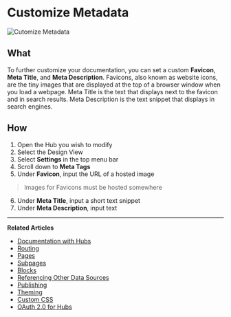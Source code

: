# Customize Metadata 

![Cutomize Metadata](https://github.com/stoplightio/docs/blob/develop/assets/gifsv2/metadata.gif?raw=true)

## What 

To further customize your documentation, you can set a custom **Favicon**, **Meta Title**, and **Meta Description**. Favicons, also known as website icons, are the tiny images that are displayed at the top of a browser window when you load a webpage. Meta Title is the text that displays next to the favicon and in search results. Meta Description is the text snippet that displays in search engines. 

## How 

1. Open the Hub you wish to modify 
2. Select the Design View 
3. Select **Settings** in the top menu bar 
4. Scroll down to **Meta Tags**
5. Under **Favicon**, input the URL of a hosted image 

> Images for Favicons must be hosted somewhere 

6. Under **Meta Title**, input a short text snippet 
7. Under **Meta Description**, input text   

---
**Related Articles**
- [Documentation with Hubs](/documentation/introduction)
- [Routing](/documentation/getting-started/routing)
- [Pages](/documentation/getting-started/pages)
- [Subpages](/documentation/getting-started/subpages)
- [Blocks](/documentation/blocks)
- [Referencing Other Data Sources](/documentation/referencing-other-data-sources)
- [Publishing](/documentation/publishing)
- [Theming](/documentation/design/theming)
- [Custom CSS](/documentation/design/custom-css)
- [OAuth 2.0 for Hubs](/documentation/authorizations/oauth-hubs)
